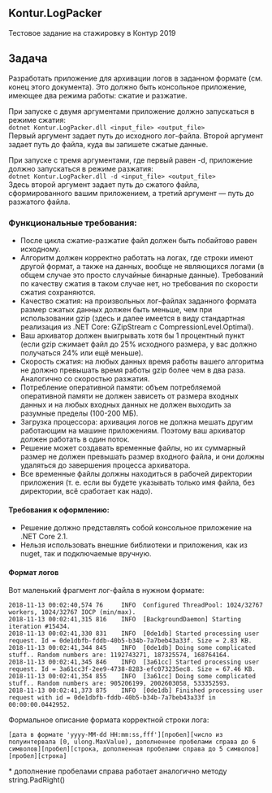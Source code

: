 ## Kontur.LogPacker
Тестовое задание на стажировку в Контур 2019

## Задача
Разработать приложение для архивации логов в заданном формате (см. конец этого документа). Это должно быть консольное приложение, имеющее два режима работы: сжатие и разжатие.

При запуске с двумя аргументами приложение должно запускаться в режиме сжатия:\
`dotnet Kontur.LogPacker.dll <input_file> <output_file>`\
Первый аргумент задает путь до исходного лог-файла. Второй аргумент задает путь до файла, куда вы запишете сжатые данные.

При запуске с тремя аргументами, где первый равен -d, приложение должно запускаться в режиме разжатия:\
`dotnet Kontur.LogPacker.dll -d <input_file> <output_file>`\
Здесь второй аргумент задает путь до сжатого файла, сформированного вашим приложением, а третий аргумент — путь до разжатого файла.

### Функциональные требования:
* После цикла сжатие-разжатие файл должен быть побайтово равен исходному.
* Алгоритм должен корректно работать на логах, где строки имеют другой формат, а также на данных, вообще не являющихся логами (в общем случае это просто случайные бинарные данные). Требований по качеству сжатия в таком случае нет, но требования по скорости сжатия сохраняются.
* Качество сжатия: на произвольных лог-файлах заданного формата размер сжатых данных должен быть меньше, чем при использовании gzip (здесь и далее имеется в виду стандартная реализация из .NET Core: GZipStream с CompressionLevel.Optimal).
* Ваш архиватор должен выигрывать хотя бы 1 процентный пункт (если gzip сжимает файл до 25% исходного размера, у вас должно получаться 24% или ещё меньше).
* Скорость сжатия: на любых данных время работы вашего алгоритма не должно превышать время работы gzip более чем в два раза. Аналогично со скоростью разжатия.
* Потребление оперативной памяти: объем потребляемой оперативной памяти не должен зависеть от размера входных данных и на любых входных данных не должен выходить за разумные пределы (100-200 МБ).  
* Загрузка процессора: архивация логов не должна мешать другим работающим на машине приложениям. Поэтому ваш архиватор должен работать в один поток.
* Решение может создавать временные файлы, но их суммарный размер не должен превышать размер входного файла, и они должны удаляться до завершения процесса архиватора.
* Все временные файлы должны находиться в рабочей директории приложения (т. е. если вы будете указывать только имя файла, без директории, всё сработает как надо).

#### Требования к оформлению:
* Решение должно представлять собой консольное приложение на .NET Core 2.1.
* Нельзя использовать внешние библиотеки и приложения, как из nuget, так и подключаемые вручную.

#### Формат логов
Вот маленький фрагмент лог-файла в нужном формате:

```
2018-11-13 00:02:40,574 76     INFO  Configured ThreadPool: 1024/32767 workers, 1024/32767 IOCP (min/max).
2018-11-13 00:02:41,315 816    INFO  [BackgroundDaemon] Starting iteration #15434.
2018-11-13 00:02:41,330 831    INFO  [0de1db] Started processing user request. Id = 0de1dbfb-fddb-40b5-b34b-7a7beb43a33f. Size = 2.83 KB.
2018-11-13 00:02:41,344 845    INFO  [0de1db] Doing some complicated stuff.. Random numbers are: 1192743271, 187325574, 168764164.
2018-11-13 00:02:41,345 846    INFO  [3a61cc] Started processing user request. Id = 3a61cc3f-2ee9-4738-8283-efc073235ec8. Size = 67.46 KB.
2018-11-13 00:02:41,354 855    INFO  [3a61cc] Doing some complicated stuff.. Random numbers are: 905206199, 2002603058, 533352593.
2018-11-13 00:02:41,373 875    INFO  [0de1db] Finished processing user request with id = 0de1dbfb-fddb-40b5-b34b-7a7beb43a33f in 00:00:00.0442952.
```
Формальное описание формата корректной строки лога:
```
[дата в формате 'yyyy-MM-dd HH:mm:ss,fff'][пробел][число из полуинтервала [0, ulong.MaxValue), дополненное пробелами справа до 6 символов][пробел][строка, дополненная пробелами справа до 5 символов][пробел][строка]
```

\* дополнение пробелами справа работает аналогично методу string.PadRight()
